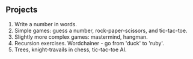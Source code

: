 ## Projects
 1) Write a number in words.
 2) Simple games: guess a number, rock-paper-scissors, and tic-tac-toe.
 3) Slightly more complex games: mastermind, hangman.
 4) Recursion exercises. Wordchainer - go from 'duck' to 'ruby'.
 5) Trees, knight-travails in chess, tic-tac-toe AI.
